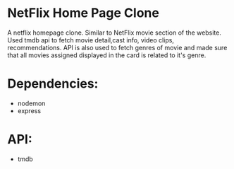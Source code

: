 # NetFlix Home Page Clone

A netflix homepage clone. Similar to NetFlix movie section of the website.
Used tmdb api to fetch movie detail,cast info, video clips, recommendations.
API is also used to fetch genres of movie and made sure that all movies assigned 
displayed in the card is related to it's genre.

# Dependencies:
- nodemon
- express

# API:
- tmdb

